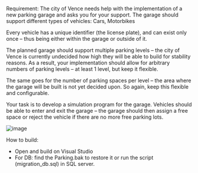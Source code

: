 Requirement:
The city of Vence needs help with the implementation of a new parking garage and asks you for your support.
The garage should support different types of vehicles: Cars, Motorbikes

Every vehicle has a unique identifier (the license plate), and can exist only once – thus being either within the garage or
outside of it.

The planned garage should support multiple parking levels – the city of Vence is currently undecided how high they will
be able to build for stability reasons. As a result, your implementation should allow for arbitrary numbers of parking levels
– at least 1 level, but keep it flexible.

The same goes for the number of parking spaces per level – the area where the garage will be built is not yet decided
upon. So again, keep this flexible and configurable.

Your task is to develop a simulation program for the garage. Vehicles should be able to enter and exit the garage – the
garage should then assign a free space or reject the vehicle if there are no more free parking lots. 

![image](https://user-images.githubusercontent.com/71831162/172992404-26f278cb-5399-4da5-9e37-eb858bcd0f79.png)

How to build:
- Open and build on Visual Studio
- For DB: find the Parking.bak to restore it or run the script (migration_db.sql) in SQL server.
